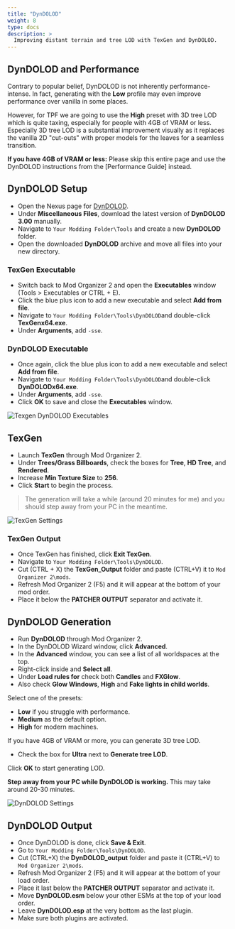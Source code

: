```yaml
---
title: "DynDOLOD"
weight: 8
type: docs
description: >
  Improving distant terrain and tree LOD with TexGen and DynDOLOD.
---
```


## DynDOLOD and Performance

Contrary to popular belief, DynDOLOD is not inherently performance-intense. In fact, generating with the **Low** profile may even improve performance over vanilla in some places.

However, for TPF we are going to use the **High** preset with 3D tree LOD which is quite taxing, especially for people with 4GB of VRAM or less. Especially 3D tree LOD is a substantial improvement visually as it replaces the vanilla 2D "cut-outs" with proper models for the leaves for a seamless transition.

**If you have 4GB of VRAM or less:** Please skip this entire page and use the DynDOLOD instructions from the [Performance Guide] instead.

## DynDOLOD Setup

- Open the Nexus page for [DynDOLOD](https://www.nexusmods.com/skyrimspecialedition/mods/32382?tab=files).
- Under **Miscellaneous Files**, download the latest version of **DynDOLOD 3.00** manually.
- Navigate to `Your Modding Folder\Tools` and create a new **DynDOLOD** folder.
- Open the downloaded **DynDOLOD** archive and move all files into your new directory.

### TexGen Executable

* Switch back to Mod Organizer 2 and open the **Executables** window (Tools > Executables or CTRL + E).
* Click the blue plus icon to add a new executable and select **Add from file**.
* Navigate to `Your Modding Folder\Tools\DynDOLOD`and double-click **TexGenx64.exe**.
* Under **Arguments**, add `-sse`.

### DynDOLOD Executable

* Once again, click the blue plus icon to add a new executable and select **Add from file**.
* Navigate to `Your Modding Folder\Tools\DynDOLOD`and double-click **DynDOLODx64.exe**.
* Under **Arguments**, add `-sse`.
* Click **OK** to save and close the **Executables** window.

![Texgen DynDOLOD Executables](/Pictures/tpf/finalisation/texgen-dyndolod-executables.png)

## TexGen

- Launch **TexGen** through Mod Organizer 2.
- Under **Trees/Grass Billboards**, check the boxes for **Tree**, **HD Tree**, and **Rendered**.
- Increase **Min Texture Size** to **256**.
- Click **Start** to begin the process.

> The generation will take a while (around 20 minutes for me) and you should step away from your PC in the meantime.

![TexGen Settings](/Pictures/tpf/finalisation/texgen-settings.png)

### TexGen Output

- Once TexGen has finished, click **Exit TexGen**.
- Navigate to `Your Modding Folder\Tools\DynDOLOD`.
- Cut (CTRL + X) the **TexGen_Output** folder and paste (CTRL+V) it to `Mod Organizer 2\mods`.
- Refresh Mod Organizer 2 (F5) and it will appear at the bottom of your mod order.
- Place it below the **PATCHER OUTPUT** separator and activate it.

## DynDOLOD Generation

- Run **DynDOLOD** through Mod Organizer 2.
- In the DynDOLOD Wizard window, click **Advanced**.
- In the **Advanced** window, you can see a list of all worldspaces at the top.
- Right-click inside and **Select all**.
- Under **Load rules for** check both **Candles** and **FXGlow**.
- Also check **Glow Windows**, **High** and **Fake lights in child worlds**.

Select one of the presets:

- **Low** if you struggle with performance.
- **Medium** as the default option.
- **High** for modern machines.

If you have 4GB of VRAM or more, you can generate 3D tree LOD.

- Check the box for **Ultra** next to **Generate tree LOD**.
  
Click **OK** to start generating LOD.

**Step away from your PC while DynDOLOD is working.** This may take around 20-30 minutes.

![DynDOLOD Settings](/Pictures/tpf/finalisation/dyndolod-settings.png)

## DynDOLOD Output

* Once DynDOLOD is done, click **Save & Exit**.
* Go to `Your Modding Folder\Tools\DynDOLOD`.
* Cut (CTRL+X) the **DynDOLOD_output** folder and paste it (CTRL+V) to `Mod Organizer 2\mods`.
* Refresh Mod Organizer 2 (F5) and it will appear at the bottom of your load order.
* Place it last below the **PATCHER OUTPUT** separator and activate it.
* Move **DynDOLOD.esm** below your other ESMs at the top of your load order.
* Leave **DynDOLOD.esp** at the very bottom as the last plugin.
* Make sure both plugins are activated.